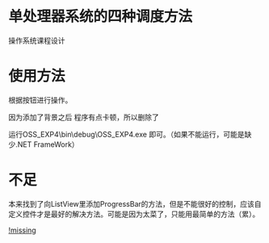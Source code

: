 # 单处理器系统的四种调度方法

操作系统课程设计




# 使用方法

根据按钮进行操作。


因为添加了背景之后 程序有点卡顿，所以删除了


运行OSS_EXP4\bin\debug\OSS_EXP4.exe 即可。（如果不能运行，可能是缺少.NET FrameWork）


# 不足
本来找到了向ListView里添加ProgressBar的方法，但是不能很好的控制，应该自定义控件才是最好的解决方法。可能是因为太菜了，只能用最简单的方法（累）。


[!missing](./OSS_EXP4/Resource/Background.jpg)
